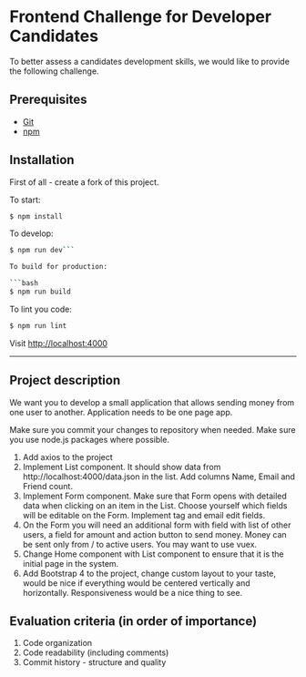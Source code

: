 Frontend Challenge for Developer Candidates
===========================================

To better assess a candidates development skills, we would like to provide the following challenge. 

Prerequisites
-------------

* [Git](http://git-scm.com/)
* [npm](https://www.npmjs.org/)

Installation
------------

First of all - create a fork of this project.

To start:

```bash
$ npm install
```

To develop:

```bash
$ npm run dev```

To build for production:

```bash
$ npm run build
```

To lint you code:

```bash
$ npm run lint
```

Visit [http://localhost:4000](http://localhost:4000)

---

Project description
-------------------

We want you to develop a small application that allows sending money from one user to another. Application needs to be one page app.

Make sure you commit your changes to repository when needed. Make sure you use node.js packages where possible. 

1. Add axios to the project
2. Implement List component. It should show data from http://localhost:4000/data.json in the list. Add columns Name, Email and Friend count.
3. Implement Form component. Make sure that Form opens with detailed data when clicking on an item in the List. Choose yourself which fields will be editable on the Form. Implement tag and email edit fields.
4. On the Form you will need an additional form with field with list of other users, a field for amount and action button to send money. Money can be sent only from / to active users. You may want to use vuex. 
5. Change Home component with List component to ensure that it is the initial page in the system. 
6. Add Bootstrap 4 to the project, change custom layout to your taste, would be nice if everything would be centered vertically and horizontally. Responsiveness would be a nice thing to see. 

Evaluation criteria (in order of importance)
-----------------
1. Code organization
2. Code readability (including comments)
3. Commit history - structure and quality


